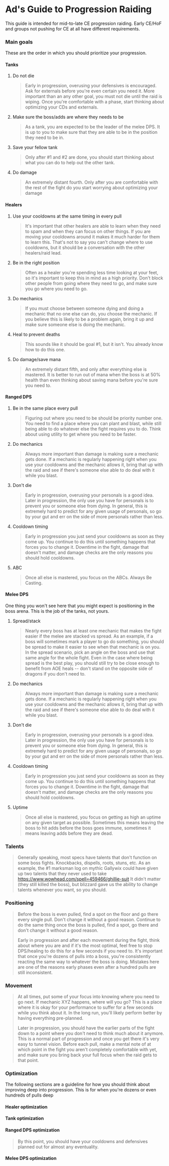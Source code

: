 # Ad's Guide to Progression Raiding
This guide is intended for mid-to-late CE progression raiding. Early CE/HoF and groups not pushing for CE at all have different requirements.

### Main goals

These are the order in which you should prioritize your progression.
#### Tanks
1. Do not die
	> Early in progression, overusing your defensives is encouraged. Ask for externals before you're even certain you need it. More important than an any other goal, you must not die until the raid is wiping. Once you're comfortable with a phase, start thinking about optimizing your CDs and externals.
2. Make sure the boss/adds are where they needs to be
	> As a tank, you are expected to be the leader of the melee DPS. It is up to you to make sure that they are able to be in the position they need to be in.
3. Save your fellow tank
	> Only after #1 and #2 are done, you should start thinking about what you can do to help out the other tank.
4. Do damage
	> An extremely distant fourth. Only after you are comfortable with the rest of the fight do you start worrying about optimizing your damage
#### Healers
1. Use your cooldowns at the same timing in every pull
	> It's important that other healers are able to learn when they need to spam and when they can focus on other things. If you are moving your cooldowns around it makes it much harder for them to learn this. That's not to say you can't change where to use cooldowns, but it should be a conversation with the other healers/raid lead. 
2. Be in the right position
	> Often as a healer you're spending less time looking at your feet, so it's important to keep this in mind as a high priority. Don't block other people from going where they need to go, and make sure you go where you need to go.
3. Do mechanics
	> If you must choose between someone dying and doing a mechanic that no one else can do, you choose the mechanic. If you believe this is likely to be a problem again, bring it up and make sure someone else is doing the mechanic.
4. Heal to prevent deaths
	> This sounds like it should be goal #1, but it isn't. You already know how to do this one.
5. Do damage/save mana
	> An extremely distant fifth, and only after everything else is mastered. It is better to run out of mana when the boss is at 50% health than even thinking about saving mana before you're sure you need to.

#### Ranged DPS
1. Be in the same place every pull
	> Figuring out where you need to be should be priority number one. You need to find a place where you can plant and blast, while still being able to do whatever else the fight requires you to do. Think about using utility to get where you need to be faster.
2. Do mechanics
	> Always more important than damage is making sure a mechanic gets done. If a mechanic is regularly happening right when you use your cooldowns and the mechanic allows it, bring that up with the raid and see if there's someone else able to do deal with it while you blast.
3. Don't die
	> Early in progression, overusing your personals is a good idea. Later in progression, the only use you have for personals is to prevent you or someone else from dying. In general, this is extremely hard to predict for any given usage of personals, so go by your gut and err on the side of more personals rather than less.
4. Cooldown timing
	> Early in progression you just send your cooldowns as soon as they come up. You continue to do this until something happens that forces you to change it. Downtime in the fight, damage that doesn't matter, and damage checks are the only reasons you should hold cooldowns.
5. ABC
	> Once all else is mastered, you focus on the ABCs. Always Be Casting.

#### Melee DPS
One thing you won't see here that you might expect is positioning in the boss arena. This is the job of the tanks, not yours.

1. Spread/stack
	> Nearly every boss has at least one mechanic that makes the fight easier if the melee are stacked vs spread. As an example, if a boss will sometimes mark a player to go do something, you should be spread to make it easier to see when that mechanic is on you. In the spread scenario, pick an angle on the boss and use that same angle for the whole fight. Even in the case where being spread is the best play, you should still try to be close enough to benefit from AOE heals -- don't stand on the opposite side of dragons if you don't need to.
2. Do mechanics
	> Always more important than damage is making sure a mechanic gets done. If a mechanic is regularly happening right when you use your cooldowns and the mechanic allows it, bring that up with the raid and see if there's someone else able to do deal with it while you blast.
3. Don't die
	> Early in progression, overusing your personals is a good idea. Later in progression, the only use you have for personals is to prevent you or someone else from dying. In general, this is extremely hard to predict for any given usage of personals, so go by your gut and err on the side of more personals rather than less.
4. Cooldown timing
	> Early in progression you just send your cooldowns as soon as they come up. You continue to do this until something happens that forces you to change it. Downtime in the fight, damage that doesn't matter, and damage checks are the only reasons you should hold cooldowns.
5. Uptime
	> Once all else is mastered, you focus on getting as high an uptime on any given target as possible. Sometimes this means leaving the boss to hit adds before the boss goes immune, sometimes it means leaving adds before they are dead.


### Talents
> Generally speaking, most specs have talents that don't function on some boss fights. Knockbacks, dispells, roots, stuns, etc. As an example, the #1 marksman log on mythic Gallywix could have given up two talents that they never used to take https://www.wowhead.com/spell=459466/ghillie-suit It didn't matter (they still killed the boss), but blizzard gave us the ability to change talents whenever you want, so you should.

### Positioning
> Before the boss is even pulled, find a spot on the floor and go there every single pull. Don't change it without a good reason. Continue to do the same thing once the boss is pulled, find a spot, go there and don't change it without a good reason.
> 
> Early in progression and after each movement during the fight, think about where you are and if it's the most optimal, feel free to stop DPS/healing to do this for a few seconds if you need to. It's important that once you're dozens of pulls into a boss, you're consistently reacting the same way to whatever the boss is doing. Mistakes here are one of the reasons early phases even after a hundred pulls are still inconsistent.

### Movement
> At all times, put some of your focus into knowing where you need to go next. If mechanic XYZ happens, where will you go? This is a place where it is okay for your performance to suffer for a few seconds while you think about it. In the long run, you'll likely perform better by having everything pre-planned.
>
> Later in progression, you should have the earlier parts of the fight down to a point where you don't need to think much about it anymore. This is a normal part of progression and once you get there it's very easy to tunnel vision. Before each pull, make a mental note of at which point in the fight you aren't completely comfortable with yet, and make sure you bring back your full focus when the raid gets to that point.

### Optimization
The following sections are a guideline for how you should think about improving deep into progression. This is for when you're dozens or even hundreds of pulls deep

#### Healer optimization

#### Tank optimization

#### Ranged DPS optimization
> By this point, you should have your cooldowns and defensives planned out for almost any eventuality.

#### Melee DPS optimization


